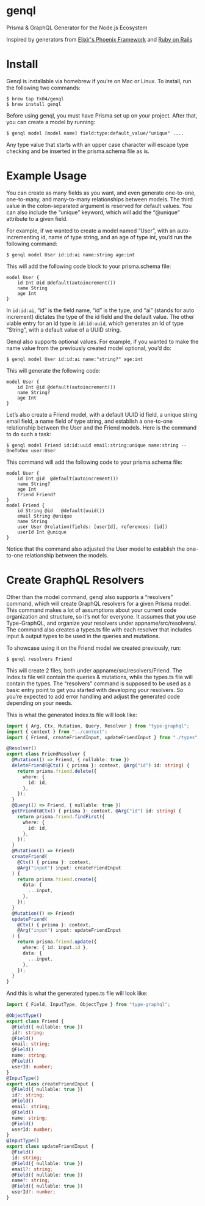 # genql
Prisma & GraphQL Generator for the Node.js Ecosystem

Inspired by generators from <a href="https://hexdocs.pm/phoenix/Mix.Tasks.Phx.Gen.html" target="_blank">Elixir's Phoenix Framework</a> and <a href="https://guides.rubyonrails.org/command_line.html#bin-rails-generate" target="_blank">Ruby on Rails</a>
# Install
Genql is installable via homebrew if you’re on Mac or Linux. To install, run the following two commands:

```
$ brew tap tk04/genql
$ brew install genql
```

Before using genql, you must have Prisma set up on your project. After that, you can create a model by running:

```
$ genql model [model name] field:type:default_value/"unique" ....
```
Any type value that starts with an upper case character will escape type checking and be inserted in the prisma.schema file as is.

# Example Usage
You can create as many fields as you want, and even generate one-to-one, one-to-many, and many-to-many relationships between models. The third value in the colon-separated argument is reserved for default values. You can also include the “unique” keyword, which will add the “@unique” attribute to a given field.

For example, if we wanted to create a model named “User”, with an auto-incrementing id,  name of type string, and an age of type int, you’d run the following command:
```
$ genql model User id:id:ai name:string age:int
```
This will add the following code block to your prisma.schema file:
```prisma
model User {
	id Int @id @default(autoincrement())
	name String 
	age Int 
}
```
In `id:id:ai`, “id” is the field name, “id” is the type, and “ai” (stands for auto increment) dictates the type of the id field and the default value. The other viable entry for an id type is `id:id:uuid`, which generates an Id of type “String”, with a default value of a UUID string. 

Genql also supports optional values. For example, if you wanted to make the name value from the previously created model optional, you’d do:
```
$ genql model User id:id:ai name:"string?" age:int
```
This will generate the following code: 
```prisma
model User {
	id Int @id @default(autoincrement())
	name String? 
	age Int 
}
```

Let’s also create a Friend model, with a default UUID id field, a unique string email field, a name field of type string, and establish a one-to-one relationship between the User and the Friend models. Here is the command to do such a task: 
```
$ genql model Friend id:id:uuid email:string:unique name:string --OneToOne user:User
```
This command will add the following code to your prisma.schema file:

```prisma
model User {
	id Int @id	@default(autoincrement())
	name String? 
	age Int 
	friend Friend? 
}
model Friend {
	id String @id	@default(uuid())
	email String @unique
	name String 
	user User @relation(fields: [userId], references: [id])
	userId Int @unique
}
```

Notice that the command also adjusted the User model to establish the one-to-one relationship between the models.

# Create GraphQL Resolvers
Other than the model command, genql also supports a “resolvers” command, which will create GraphQL resolvers for a given Prisma model. This command makes a lot of assumptions about your current code organization and structure, so it’s not for everyone. It assumes that you use Type-GraphQL, and organize your resolvers under appname/src/resolvers/. The command also creates a types.ts file with each resolver that includes input & output types to be used in the queries and mutations.

To showcase using it on the Friend model we created previously, run:
```
$ genql resolvers Friend
```
This will create 2 files, both under appname/src/resolvers/Friend. The Index.ts file will contain the queries & mutations, while the types.ts file will contain the types. The “resolvers” command is supposed to be used as a basic entry point to get you started with developing your resolvers. So you’re expected to add error handling and adjust the generated code depending on your needs.

This is what the generated Index.ts file will look like:

```typescript
import { Arg, Ctx, Mutation, Query, Resolver } from "type-graphql";
import { context } from "../context";
import { Friend, createFriendInput, updateFriendInput } from "./types";

@Resolver()
export class FriendResolver {
  @Mutation(() => Friend, { nullable: true })
  deleteFriend(@Ctx() { prisma }: context, @Arg("id") id: string) {
    return prisma.friend.delete({
      where: {
        id: id,
      },
    });
  }
  @Query(() => Friend, { nullable: true })
  getFriend(@Ctx() { prisma }: context, @Arg("id") id: string) {
    return prisma.friend.findFirst({
      where: {
        id: id,
      },
    });
  }
  @Mutation(() => Friend)
  createFriend(
    @Ctx() { prisma }: context,
    @Arg("input") input: createFriendInput
  ) {
    return prisma.friend.create({
      data: {
        ...input,
      },
    });
  }
  @Mutation(() => Friend)
  updateFriend(
    @Ctx() { prisma }: context,
    @Arg("input") input: updateFriendInput
  ) {
    return prisma.friend.update({
      where: { id: input.id },
      data: {
        ...input,
      },
    });
  }
}
```

And this is what the generated types.ts file will look like: 
```typescript
import { Field, InputType, ObjectType } from "type-graphql";

@ObjectType()
export class Friend {
  @Field({ nullable: true })
  id?: string;
  @Field()
  email: string;
  @Field()
  name: string;
  @Field()
  userId: number;
}
@InputType()
export class createFriendInput {
  @Field({ nullable: true })
  id?: string;
  @Field()
  email: string;
  @Field()
  name: string;
  @Field()
  userId: number;
}
@InputType()
export class updateFriendInput {
  @Field()
  id: string;
  @Field({ nullable: true })
  email?: string;
  @Field({ nullable: true })
  name?: string;
  @Field({ nullable: true })
  userId?: number;
}
```
